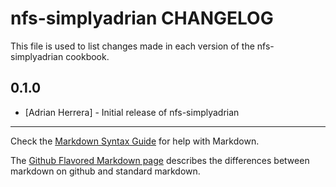 nfs-simplyadrian CHANGELOG
=====================

This file is used to list changes made in each version of the nfs-simplyadrian cookbook.

0.1.0
-----
- [Adrian Herrera] - Initial release of nfs-simplyadrian

- - -
Check the [Markdown Syntax Guide](http://daringfireball.net/projects/markdown/syntax) for help with Markdown.

The [Github Flavored Markdown page](http://github.github.com/github-flavored-markdown/) describes the differences between markdown on github and standard markdown.
